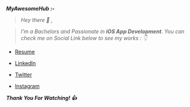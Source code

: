 ***MyAwesomeHub :-***

> *Hey there 👋 ,*

> *I’m a Bachelors and Passionate in **iOS App Development**. You can check me on Social Link below to see my works : 👇*

- [Resume](https://drive.google.com/file/d/1gchAfTDmpDYNXZ_HA1cz1TAFo-mi8hA3/view?usp=sharing)

- [LinkedIn](https://in.linkedin.com/in/patelmeet12)

- [Twitter](https://twitter.com/patelmeet_12)

- [Instagram](https://www.instagram.com/meetsurani12/)



***Thank You For Watching! :+1:***
